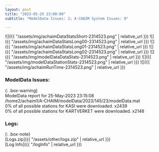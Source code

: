 ```yaml
---
layout: post
title: "2023-05-25 23:00:00"
subtitle: "ModelData Issues: 2; A-CHAIM System Issues: 0"

---
```


![]({{ "/assets/img/achaimDataStatsShort-2314523.png" | relative_url }})
![]({{ "/assets/img/achaimDataStatsLong00-2314523.png" | relative_url }})
![]({{ "/assets/img/achaimDataStatsLong01-2314523.png" | relative_url }})
![]({{ "/assets/img/achaimDataStatsLong02-2314523.png" | relative_url }})
![]({{ "/assets/img/modelDataDataStats-2314523.png" | relative_url }})
![]({{ "/assets/img/modelDataStationStats-2314523.png" | relative_url }})
![]({{ "/assets/img/achaimRunTime-2314523.png" | relative_url }})


### ModelData Issues:  
  
{: .box-warning}  
 ModelData report for 25-May-2023 23:15:08   
 /home2/achaim1/A-CHAIM/modelData/2023/145/23/modelData.mat   
 0% of all possible stations for KASI were downloaded. x2439   
 0% of all possible stations for KARTVERKET were downloaded. x2148   
  


### Logs:  
  
{: .box-note}  
[Logs.zip]({{ "/assets/other/logs.zip" | relative_url }})  
[Log Info]({{ "/logInfo" | relative_url }})  
